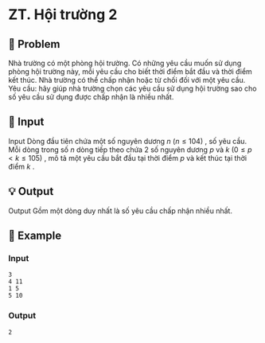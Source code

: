 # ZT. Hội trường 2

## 📖 Problem

Nhà trường có một phòng hội trường. Có những yêu cầu muốn sử dụng phòng hội trường này, mỗi yêu cầu cho biết thời điểm bắt đầu và thời điểm kết thúc. Nhà trường có thể chấp nhận hoặc từ chối đối với một yêu cầu.
Yêu cầu: hãy giúp nhà trường chọn các yêu cầu sử dụng hội trường sao cho số yêu cầu sử dụng được chấp nhận là nhiều nhất.


## 🧩 Input

Input
Dòng đầu tiên chứa một số nguyên dương
$n$
$(n≤104)$
, số yêu cầu.
Mỗi dòng trong số
$n$
dòng tiếp theo chứa
$2$
số nguyên dương
$p$
và
$k$
$(0≤p<k≤105)$
, mô tả một yêu cầu bắt đầu tại thời điểm
$p$
và kết thúc tại thời điểm
$k$
.


## 💡 Output

Output
Gồm một dòng duy nhất là số yêu cầu chấp nhận nhiều nhất.


## 🧠 Example

### Input

```text
3
4 11
1 5
5 10
```

### Output

```text
2
```



